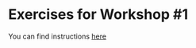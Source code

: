 # Exercises for Workshop #1

You can find instructions [here](https://github.com/ng-slo/workshop/tree/master/01-basic-tools/tasks.md)

